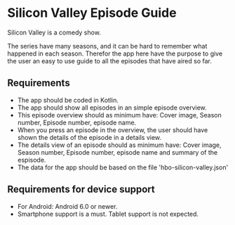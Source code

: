 Silicon Valley Episode Guide
=============================

Silicon Valley is a comedy show.

The series have many seasons, and it can be hard to remember what happened in each season. Therefor the app here have the purpose to give the user an easy to use guide to all the episodes that have aired so far.


Requirements
-----------------

  * The app should be coded in Kotlin.
  * The app should show all episodes in an simple episode overview.
  * This episode overview should as minimum have: Cover image, Season number, Episode number, episode name.
  * When you press an episode in the overview, the user should have shown the details of the episode in a details view.
  * The details view of an episode should as minimum have: Cover image, Season number, Episode number, episode name and summary of the espisode.
  * The data for the app should be based on the file 'hbo-silicon-valley.json'


Requirements for device support
----------------------------------

  * For Android: Android 6.0 or newer.
  * Smartphone support is a must. Tablet support is not expected.
